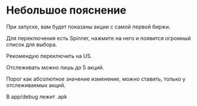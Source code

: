 # Небольшое пояснение

При запуске, вам будет показаны акции с самой первой биржи.

Для переключения есть Spinner, нажмите на него и появится огромный список для выбора.

Рекомендую переключить на US.

Отслеживать можно лишь до 5 акций.

Порог как абсолютное значение изменение, можно ставить, только у отслеживаемых акций.

В app/debug лежит .apk